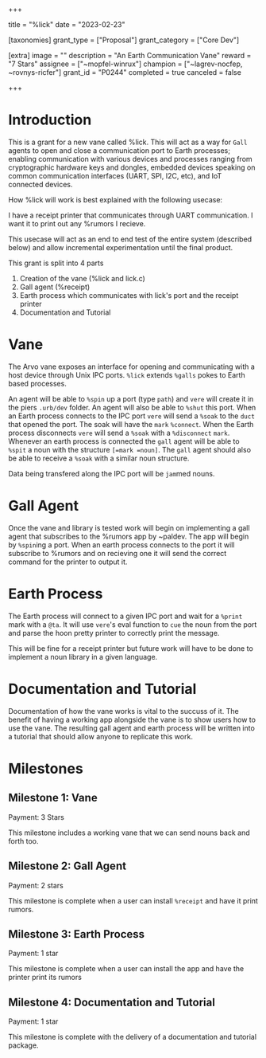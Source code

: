 +++

title = "%lick"
date = "2023-02-23"

[taxonomies]
grant_type = ["Proposal"]
grant_category = ["Core Dev"]

[extra]
image = ""
description = "An Earth Communication Vane"
reward = "7 Stars"
assignee = ["~mopfel-winrux"]
champion = ["~lagrev-nocfep, ~rovnys-ricfer"]
grant_id = "P0244"
completed = true
canceled = false

+++

# Introduction
This is a grant for a new vane called %lick. This will act as a way for `Gall` agents to open and close a communication port to Earth processes; enabling communication with various devices and processes  ranging from cryptographic hardware keys and dongles, embedded devices speaking on common communication interfaces (UART, SPI, I2C, etc), and IoT connected devices. 

How %lick will work is best explained with the following usecase:

I have a receipt printer that communicates through UART communication. I want it to print out any %rumors I recieve.

This usecase will act as an end to end test of the entire system (described below) and allow incremental experimentation until the final product.

This grant is split into 4 parts

1. Creation of the vane (%lick and lick.c)
2. Gall agent (%receipt)
3. Earth process which communicates with lick's port and the receipt printer
4. Documentation and Tutorial

# Vane
The Arvo vane exposes an interface for opening and communicating with a host device through Unix IPC ports. `%lick` extends `%galls` pokes to Earth based processes.

An agent will be able to `%spin` up a port (type `path`) and `vere` will create it in the piers `.urb/dev` folder. An agent will also be able to `%shut` this port. When an Earth process connects to the IPC port `vere` will send a `%soak` to the `duct` that opened the port. The soak will have the `mark` `%connect`. When the Earth process disconnects `vere` will send a `%soak` with a `%disconnect` `mark`. Whenever an earth process is connected the `gall` agent will be able to `%spit` a noun with the structure `[=mark =noun]`. The `gall` agent should also be able to receive a `%soak` with a similar noun structure. 

Data being transfered along the IPC port will be `jam`med nouns.


# Gall Agent
Once the vane and library is tested work will begin on implementing a gall agent that subscribes to the %rumors app by ~paldev. The app will begin by `%spin`ing a port. When an earth process connects to the port it will subscribe to %rumors and on recieving one it will send the correct command for the printer to output it.

# Earth Process

The Earth process will connect to a given IPC port and wait for a `%print` mark with a `@ta`. It will use `vere`'s eval function to `cue` the noun from the port and parse the hoon pretty printer to correctly print the message.

This will be fine for a receipt printer but future work will have to be done to implement a noun library in a given language. 

# Documentation and Tutorial
Documentation of how the vane works is vital to the succuss of it. The benefit of having a working app alongside the vane is to show users how to use the vane. The resulting gall agent and earth process will be written into a tutorial that should allow anyone to replicate this work.


# Milestones

## Milestone 1: Vane
Payment: 3 Stars

This milestone includes a working vane that we can send nouns back and forth too.


## Milestone 2: Gall Agent
Payment: 2 stars

This milestone is complete when a user can install `%receipt` and have it print rumors.

## Milestone 3: Earth Process
Payment: 1 star

This milestone is complete when a user can install the app and have the printer print its rumors


## Milestone 4: Documentation and Tutorial
Payment: 1 star

This milestone is complete with the delivery of a documentation and tutorial package.

